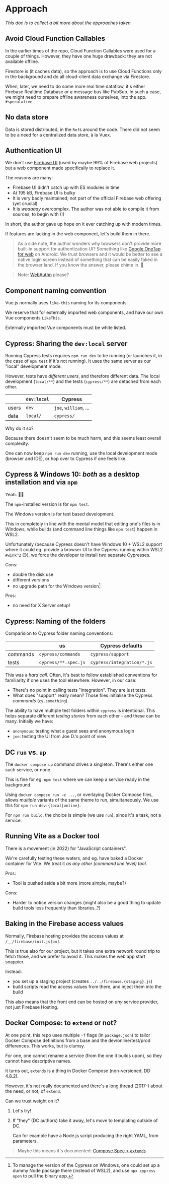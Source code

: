 # Approach

*This doc is to collect a bit more about the approaches taken.*

## Avoid Cloud Function Callables

In the earlier times of the repo, Cloud Function Callables were used for a couple of things. However, they have one huge drawback: they are not available offline.

Firestore is (it caches data), so the approach is to use Cloud Functions only in the background and do all cloud-client data exchange via Firestore.

When, later, we need to do some more real time dataflow, it's either Firebase Realtime Database or a message bus like PubSub. In such a case, we might need to prepare offline awareness ourselves, into the app. `#speculative`

## No data store

Data is stored distributed, in the `Ref`s around the code. There did not seem to be a need for a centralized data store, à la Vuex.

## Authentication UI

We don't use [Firebase UI](https://github.com/firebase/firebaseui-web) (used by maybe 99% of Firebase web projects) but a web component made specifically to replace it.

The reasons are many:

- Firebase UI didn't catch up with ES modules in time
- At 195 kB, Firebase UI is bulky
- It is very badly maintained; not part of the official Firebase web offering (yet crucial)
- It is *waaaaay* overcomplex. The author was not able to compile it from sources, to begin with (!)

In short, the author gave up hope on it ever catching up with modern times.

If features are lacking in the web component, let's build them in there.

>As a side note, the author wonders why browsers don't provide more built-in support for authentication UI? Something like [Google OneTap for web](https://developers.google.com/identity/one-tap/web/reference/js-reference) on Android. We trust browsers and it would be better to see a native login screen instead of something that can be easily faked in the browser land. If you know the answer, please chime in. 🔔

<p />

>Note: [WebAuthn](https://webauthn.guide) please?


## Component naming convention

Vue.js normally uses `like-this` naming for its components.

We reserve that for externally imported web components, and have our own Vue components `LikeThis`.

Externally imported *Vue* components must be white listed.


## Cypress: Sharing the `dev:local` server

Running Cypress tests requires `npm run dev` to be running (or launches it, in the case of `npm test` if it's not running). It uses the same server as our "local" development mode.

However, tests have *different users*, and therefore different data. The local development (`local/**`) and the tests (`cypress/**`) are detached from each other.

||`dev:local`|Cypress|
|---|---|---|
|users|`dev`|`joe`, `william`, ...|
|data|`local/`|`cypress/`|

Why do it so?

Because there doesn't seem to be much harm, and this seems least overall complexity.

One can now keep `npm run dev` running, use the local development mode (browser and IDE), or hop over to Cypress if one feels like.


<!-- tbd. replace:
--
## Installing Cypress as a dependency

Because:

- It is a versioned tool: this way we can hopefully steer clear of version incompatibilities
- Cypress [recommends](https://docs.cypress.io/guides/getting-started/installing-cypress.html) doing so.

Cypress does cache the binary parts, across `npm` projects, so the disk space use (about 637MB for Cypress 7.1.0 on macOS) is similar to installing it on the desktop.
-->

## Cypress & Windows 10: *both* as a desktop installation and via `npm`

Yeah. 🤪💪

The `npm`-installed version is for `npm test`.

The Windows version is for test based development.

This in completely in line with the mental model that editing one's files is in Windows, while builds (and command line things like `npm test`) happen in WSL2.

Unfortunately (because Cypress doesn't have Windows 10 + WSL2 support where it could eg. provide a browser UI to the Cypress running within WSL2 `#wink^2` 😉), we force the developer to install *two* separate Cypresses.

Cons:

- double the disk use
- different versions
- no upgrade path for the Windows version[^1-cypress-update]

Pros:

- no need for X Server setup!

[^1-cypress-update]: To manage the version of the Cypress on Windows, one could set up a dummy Node package there (instead of WSL2), and use `npx cypress open` to pull the binary app.


## Cypress: Naming of the folders

Comparision to Cypress folder naming conventions:

||us|Cypress defaults|
|---|---|---|
|commands|`cypress/commands`|`cypress/support`|
|tests|`cypress/**.spec.js`|`cypress/integration/*.js`|

This was a *hard call*. Often, it's best to follow established conventions for familiarity if one uses the tool elsewhere. However, in our case:

- There's no point in calling tests "integration". They are just tests.
- What does "support" really mean? Those files initialise the Cypress *commands* (`cy.something`).

The ability to have multiple test folders within `cypress` is intentional. This helps separate different *testing stories* from each other - and these can be many. Initially we have:

- `anonymous`: testing what a guest sees and anonymous login
- `joe`: testing the UI from Joe D.'s point of view


## DC `run` vs. `up`

The `docker compose up` command drives a singleton. There's either one such service, or none.

This is fine for eg. `npm test` where we can keep a service ready in the background.

Using `docker compose run -e ...`, or overlaying Docker Compose files, allows *multiple* variants of the same theme to run, simultaneously. We use this for `npm run dev:{local|online}`.

For `npm run build`, the choice is simple (we use `run`), since it's a task, not a service.


## Running Vite as a Docker tool

There is a movement (in 2022) for "JavaScript containers". 

We're carefully testing these waters, and eg. have baked a Docker container for Vite. We treat it *as any other (command line level) tool*.
 
Pros:

- Tool is pushed aside a bit more (more simple, maybe?)

Cons:

- Harder to notice version changes (might also be a good thing to update build tools less frequently than libraries..?)


## Baking in the Firebase access values

Normally, Firebase hosting provides the access values at `/__/firebase/init.js[on]`.

This is true also for our project, but it takes one extra network round trip to fetch those, and we prefer to avoid it. This makes the web app start snappier.

Instead:

- you set up a staging project (creates `../../firebase.{staging}.js`)
- build scripts read the access values from there, and inject them into the build

This also means that the front end can be hosted on *any* service provider, not just Firebase Hosting.


## Docker Compose: to `extend` or not?

At one point, this repo uses multiple `-f` flags (in `package.json`) to tailor Docker Compose definitions from a base and the dev/online/test/prod differences. This works, but is clumsy.

For one, one cannot rename a service (from the one it builds upon), so they cannot have descriptive names.

It turns out, `extends` is a thing in Docker Compose (non-versioned, DD 4.8.2).

However, it's not really documented and there's a [long thread](https://github.com/moby/moby/issues/31101) (2017-) about the need, or not, of `extend`.

Can we trust weight on it?

1. Let's try!
2. If "they" (DC authors) take it away, let's move to templating outside of DC.

   Can for example have a Node.js script producing the right YAML, from parameters.

<!--
<font size=8>🤨</font>
-->

>Maybe this means it's documented: [Compose Spec > `extends`](https://github.com/compose-spec/compose-spec/blob/master/spec.md#extends)
>